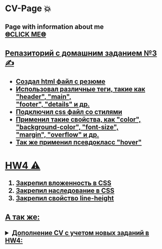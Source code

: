 <h1> CV-Page 💥</h1>
<h2> Page with information about me <br> <a href="https://filinator.github.io/CV-PAGE/">🌐CLICK ME🌐</a</h2>
<h3> Репазиторий с домашним заданием №3 ✍</h3>
<ul> 
  <li>Создал html файл с резюме</li>
  <li>Использовал различные теги, такие как "header", "main", <br> "footer", "details" и др.</li>
  <li>Подключил css файл со стилями</li>
  <li>Применил такие свойства, как "color", "background-color", "font-size",<br> "margin", "overflow" и др.</li>
  <li>Так же применил псевдокласс "hover"</li>
</ul>
 
<h2>HW4 ⚠</h2>
  <ol>
    <li>Закрепил вложенность в CSS</li>
    <li>Закрепил наследование в CSS</li>
    <li>Закрепил свойство line-height</li>
  </ol>
  
  <h3>А так же:</h3>
  
  <details>
    <summary> Дополнение CV с учетом новых заданий в HW4: </summary> <br>
       <p>➀ Убрал лишние пробелы и отусупы в коде</p><br>
       <p>➁ Добавил еще один виджет "skills" и применил <br>к нему свойство "display: inline-block"</p> <br>
       <p>➂ Добавил background image в контейнер header <br>с использованием псевдокласса hover"</p>
  </details>
